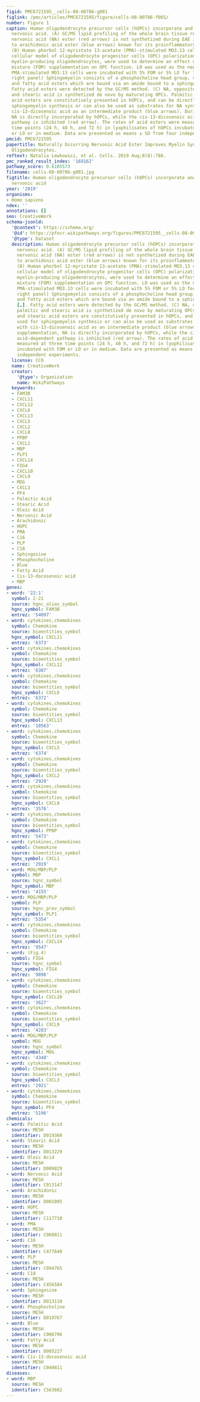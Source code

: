 ```yaml
---
figid: PMC6721595__cells-08-00786-g001
figlink: /pmc/articles/PMC6721595/figure/cells-08-00786-f001/
number: Figure 1
caption: Human oligodendrocyte precursor cells (hOPCs) incorporate and metabolize
  nervonic acid. (A) GC/MS lipid profiling of the whole brain tissue revealed that
  nervonic acid (NA) ester (red arrows) is not synthetized during EAE in contrast
  to arachidonic acid ester (blue arrows) known for its proinflammatory properties.
  (B) Human phorbol 12-myristate 13-acetate (PMA)-stimulated MO3.13 cells, as the
  cellular model of oligodendrocyte progenitor cells (OPC) polarization to mature
  myelin-producing oligodendrocytes, were used to determine an effect of fish oil
  mixture (FOM) supplementation on OPC function. LO was used as the negative control.
  PMA-stimulated MO3.13 cells were incubated with 5% FOM or 5% LO for 72 h. (C middle
  right panel) Sphingomyelin consists of a phosphocholine head group, sphingosine,
  and fatty acid esters which are bound via an amide bound to a sphingosine base [,].
  Fatty acid esters were detected by the GC/MS method. (C) NA, opposite to palmitic
  and stearic acid is synthetized de novo by maturating OPCs. Palmitic and stearic
  acid esters are constitutively presented in hOPCs, and can be directly used for
  sphingomyelin synthesis or can also be used as substrates for NA synthesis with
  cis-13-dicosenoic acid as an intermediate product (blue arrows). During FOM supplementation,
  NA is directly incorporated by hOPCs, while the cis-13-dicosenoic acid-dependent
  pathway is inhibited (red arrow). The rates of acid esters were measured at three
  time points (24 h, 48 h, and 72 h) in lyophilisates of hOPCs incubated with FOM
  or LO or in medium. Data are presented as means ± SD from four independent experiments.
pmcid: PMC6721595
papertitle: Naturally Occurring Nervonic Acid Ester Improves Myelin Synthesis by Human
  Oligodendrocytes.
reftext: Natalia Lewkowicz, et al. Cells. 2019 Aug;8(8):786.
pmc_ranked_result_index: '169162'
pathway_score: 0.6105573
filename: cells-08-00786-g001.jpg
figtitle: Human oligodendrocyte precursor cells (hOPCs) incorporate and metabolize
  nervonic acid
year: '2019'
organisms:
- Homo sapiens
ndex: ''
annotations: []
seo: CreativeWork
schema-jsonld:
  '@context': https://schema.org/
  '@id': https://pfocr.wikipathways.org/figures/PMC6721595__cells-08-00786-g001.html
  '@type': Dataset
  description: Human oligodendrocyte precursor cells (hOPCs) incorporate and metabolize
    nervonic acid. (A) GC/MS lipid profiling of the whole brain tissue revealed that
    nervonic acid (NA) ester (red arrows) is not synthetized during EAE in contrast
    to arachidonic acid ester (blue arrows) known for its proinflammatory properties.
    (B) Human phorbol 12-myristate 13-acetate (PMA)-stimulated MO3.13 cells, as the
    cellular model of oligodendrocyte progenitor cells (OPC) polarization to mature
    myelin-producing oligodendrocytes, were used to determine an effect of fish oil
    mixture (FOM) supplementation on OPC function. LO was used as the negative control.
    PMA-stimulated MO3.13 cells were incubated with 5% FOM or 5% LO for 72 h. (C middle
    right panel) Sphingomyelin consists of a phosphocholine head group, sphingosine,
    and fatty acid esters which are bound via an amide bound to a sphingosine base
    [,]. Fatty acid esters were detected by the GC/MS method. (C) NA, opposite to
    palmitic and stearic acid is synthetized de novo by maturating OPCs. Palmitic
    and stearic acid esters are constitutively presented in hOPCs, and can be directly
    used for sphingomyelin synthesis or can also be used as substrates for NA synthesis
    with cis-13-dicosenoic acid as an intermediate product (blue arrows). During FOM
    supplementation, NA is directly incorporated by hOPCs, while the cis-13-dicosenoic
    acid-dependent pathway is inhibited (red arrow). The rates of acid esters were
    measured at three time points (24 h, 48 h, and 72 h) in lyophilisates of hOPCs
    incubated with FOM or LO or in medium. Data are presented as means ± SD from four
    independent experiments.
  license: CC0
  name: CreativeWork
  creator:
    '@type': Organization
    name: WikiPathways
  keywords:
  - FAM3B
  - CXCL11
  - CXCL12
  - CXCL6
  - CXCL13
  - CXCL5
  - CXCL2
  - CXCL8
  - PPBP
  - CXCL1
  - MBP
  - PLP1
  - CXCL14
  - FIG4
  - CXCL10
  - CXCL9
  - MOG
  - CXCL3
  - PF4
  - Palmitic Acid
  - Stearic Acid
  - Oleic Acid
  - Nervonic Acid
  - Arachidonic
  - HOPC
  - PMA
  - C16
  - PLP
  - C18
  - Sphingosine
  - Phosphocholine
  - Blue
  - Fatty Acid
  - Cis-13-docosenoic acid
  - MBP
genes:
- word: '22:1'
  symbol: 2-21
  source: hgnc_alias_symbol
  hgnc_symbol: FAM3B
  entrez: '54097'
- word: cytokines,chemokines
  symbol: Chemokine
  source: bioentities_symbol
  hgnc_symbol: CXCL11
  entrez: '6373'
- word: cytokines,chemokines
  symbol: Chemokine
  source: bioentities_symbol
  hgnc_symbol: CXCL12
  entrez: '6387'
- word: cytokines,chemokines
  symbol: Chemokine
  source: bioentities_symbol
  hgnc_symbol: CXCL6
  entrez: '6372'
- word: cytokines,chemokines
  symbol: Chemokine
  source: bioentities_symbol
  hgnc_symbol: CXCL13
  entrez: '10563'
- word: cytokines,chemokines
  symbol: Chemokine
  source: bioentities_symbol
  hgnc_symbol: CXCL5
  entrez: '6374'
- word: cytokines,chemokines
  symbol: Chemokine
  source: bioentities_symbol
  hgnc_symbol: CXCL2
  entrez: '2920'
- word: cytokines,chemokines
  symbol: Chemokine
  source: bioentities_symbol
  hgnc_symbol: CXCL8
  entrez: '3576'
- word: cytokines,chemokines
  symbol: Chemokine
  source: bioentities_symbol
  hgnc_symbol: PPBP
  entrez: '5473'
- word: cytokines,chemokines
  symbol: Chemokine
  source: bioentities_symbol
  hgnc_symbol: CXCL1
  entrez: '2919'
- word: MOG/MBP/PLP
  symbol: MBP
  source: hgnc_symbol
  hgnc_symbol: MBP
  entrez: '4155'
- word: MOG/MBP/PLP
  symbol: PLP
  source: hgnc_prev_symbol
  hgnc_symbol: PLP1
  entrez: '5354'
- word: cytokines,chemokines
  symbol: Chemokine
  source: bioentities_symbol
  hgnc_symbol: CXCL14
  entrez: '9547'
- word: (Fig.4)
  symbol: FIG4
  source: hgnc_symbol
  hgnc_symbol: FIG4
  entrez: '9896'
- word: cytokines,chemokines
  symbol: Chemokine
  source: bioentities_symbol
  hgnc_symbol: CXCL10
  entrez: '3627'
- word: cytokines,chemokines
  symbol: Chemokine
  source: bioentities_symbol
  hgnc_symbol: CXCL9
  entrez: '4283'
- word: MOG/MBP/PLP
  symbol: MOG
  source: hgnc_symbol
  hgnc_symbol: MOG
  entrez: '4340'
- word: cytokines,chemokines
  symbol: Chemokine
  source: bioentities_symbol
  hgnc_symbol: CXCL3
  entrez: '2921'
- word: cytokines,chemokines
  symbol: Chemokine
  source: bioentities_symbol
  hgnc_symbol: PF4
  entrez: '5196'
chemicals:
- word: Palmitic Acid
  source: MESH
  identifier: D019308
- word: Stearic Acid
  source: MESH
  identifier: D013229
- word: Oleic Acid
  source: MESH
  identifier: D009829
- word: Nervonic Acid
  source: MESH
  identifier: C013147
- word: Arachidonic
  source: MESH
  identifier: D001095
- word: HOPC
  source: MESH
  identifier: C117710
- word: PMA
  source: MESH
  identifier: C068811
- word: C16
  source: MESH
  identifier: C477640
- word: PLP
  source: MESH
  identifier: C094765
- word: C18
  source: MESH
  identifier: C456584
- word: Sphingosine
  source: MESH
  identifier: D013110
- word: Phosphocholine
  source: MESH
  identifier: D010767
- word: Blue
  source: MESH
  identifier: C006796
- word: Fatty Acid
  source: MESH
  identifier: D005227
- word: Cis-13-docosenoic acid
  source: MESH
  identifier: C049811
diseases:
- word: MBP
  source: MESH
  identifier: C563602
---
```

